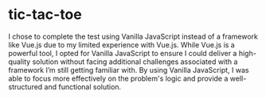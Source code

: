 # tic-tac-toe

I chose to complete the test using Vanilla JavaScript instead of a framework like Vue.js due to my limited experience with Vue.js. While Vue.js is a powerful tool, I opted for Vanilla JavaScript to ensure I could deliver a high-quality solution without facing additional challenges associated with a framework I’m still getting familiar with. By using Vanilla JavaScript, I was able to focus more effectively on the problem's logic and provide a well-structured and functional solution.

